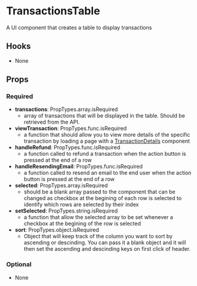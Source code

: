 # TransactionsTable

A UI component that creates a table to display transactions

## Hooks

-   None

## Props

### Required

-   **transactions**: PropTypes.array.isRequired
    -   array of transactions that will be displayed in the table. Should be retrieved from the API.
-   **viewTransaction**: PropTypes.func.isRequired
    -   a function that should allow you to view more details of the specific transaction by loading a page with a [TransactionDetails](https://github.com/pay-theory/pay-theory-ui/tree/master/src/admin/TransactionDetails) component
-   **handleRefund**: PropTypes.func.isRequired
    -   a function called to refund a transaction when the action button is pressed at the end of a row
-   **handleResendingEmail**: PropTypes.func.isRequired
    -   a function called to resend an email to the end user when the action button is pressed at the end of a row
-   **selected**: PropTypes.array.isRequired
    -   should be a blank array passed to the component that can be changed as checkbox at the begining of each row is selected to identify which rows are selected by their index
-   **setSelected**: PropTypes.string.isRequired
    -   a function that allow the selected array to be set whenever a checkbox at the begining of the row is selected
-   **sort**: PropTypes.object.isRequired
    -   Object that will keep track of the column you want to sort by ascending or descinding. You can pass it a blank object and it will then set the ascending and descinding keys on first click of header.

### Optional

-   None
